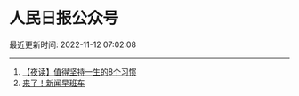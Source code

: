 # 人民日报公众号

最近更新时间: 2022-11-12 07:02:08

--- 
1. [【夜读】值得坚持一生的8个习惯](https://mp.weixin.qq.com/s/UzpBiNGo-gCmlUB2SFMvRQ) 
2. [来了！新闻早班车](https://mp.weixin.qq.com/s/AhyVSOesdG-YMMcD8bjZaw) 
